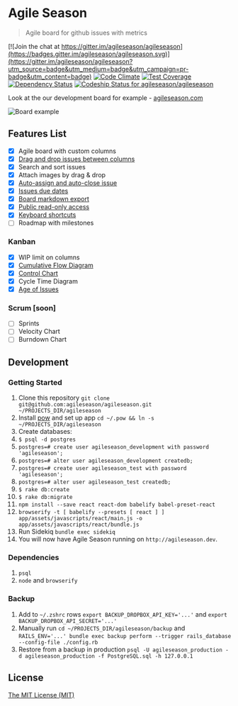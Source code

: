 Agile Season
============

> Agile board for github issues with metrics

[![Join the chat at https://gitter.im/agileseason/agileseason](https://badges.gitter.im/agileseason/agileseason.svg)](https://gitter.im/agileseason/agileseason?utm_source=badge&utm_medium=badge&utm_campaign=pr-badge&utm_content=badge)
[![Code Climate](https://codeclimate.com/github/agileseason/agileseason/badges/gpa.svg)](https://codeclimate.com/github/agileseason/agileseason)
[![Test Coverage](https://codeclimate.com/github/agileseason/agileseason/badges/coverage.svg)](https://codeclimate.com/github/agileseason/agileseason)
[![Dependency Status](https://gemnasium.com/agileseason/agileseason.svg)](https://gemnasium.com/agileseason/agileseason)
[![Codeship Status for agileseason/agileseason](https://codeship.com/projects/79aa4950-4c53-0132-44ef-36f51938a765/status)](https://codeship.com/projects/47044)

Look at the our development board for example - [agileseason.com](https://agileseason.com/boards/agileseason/agileseason)

![Board example](https://github.com/agileseason/agileseason/blob/master/doc/help/board_features/board_example.png)

## Features List

- [x] Agile board with custom columns
- [x] [Drag and drop issues between columns](https://github.com/agileseason/agileseason/wiki/Ready-to-next-stage-button)
- [x] Search and sort issues
- [x] Attach images by drag & drop
- [x] [Auto-assign and auto-close issue](https://github.com/agileseason/agileseason/wiki/Auto-closing-issues)
- [x] [Issues due dates](https://github.com/agileseason/agileseason/wiki/Issues-due-dates)
- [x] [Board markdown export](https://github.com/agileseason/agileseason/wiki/Board-Markdown-Export)
- [x] [Public read-only access](https://github.com/agileseason/agileseason/wiki/Public-read-only-access)
- [x] [Keyboard shortcuts](https://github.com/agileseason/agileseason/wiki/Keyboard-shortcuts)
- [ ] Roadmap with milestones

### Kanban

- [x] WIP limit on columns
- [x] [Cumulative Flow Diagram](https://github.com/agileseason/agileseason/wiki/Kanban-metrics#cumulative-flow-diagram)
- [x] [Control Chart](https://github.com/agileseason/agileseason/wiki/Kanban-metrics#control-chart)
- [x] Cycle Time Diagram
- [x] [Age of Issues](https://agileseason.com/docs/age)

### Scrum [soon]

- [ ] Sprints
- [ ] Velocity Chart
- [ ] Burndown Chart

## Development

### Getting Started
1. Clone this repository `git clone git@github.com:agileseason/agileseason.git ~/PROJECTS_DIR/agileseason`
2. Install [pow](http://pow.cx/) and set up app `cd ~/.pow && ln -s ~/PROJECTS_DIR/agileseason`
3. Create databases:
  1. `$ psql -d postgres`
  1. `postgres=# create user agileseason_development with password 'agileseason';`
  1. `postgres=# alter user agileseason_development createdb;`
  1. `postgres=# create user agileseason_test with password 'agileseason';`
  1. `postgres=# alter user agileseason_test createdb;`
  1. `$ rake db:create`
  1. `$ rake db:migrate`
  1. `npm install --save react react-dom babelify babel-preset-react`
  1. `browserify -t [ babelify --presets [ react ] ] app/assets/javascripts/react/main.js -o app/assets/javascripts/react/bundle.js`
4. Run Sidekiq `bundle exec sidekiq`
5. You will now have Agile Season running on `http://agileseason.dev`.

### Dependencies
  1. `psql`
  1. `node` and `browserify`

### Backup
1. Add to `~/.zshrc` rows `export BACKUP_DROPBOX_API_KEY='...'` and `export BACKUP_DROPBOX_API_SECRET='...'`
1. Manually run `cd ~/PROJECTS_DIR/agileseason/backup` and `RAILS_ENV='...' bundle exec backup perform --trigger rails_database --config-file ./config.rb`
1. Restore from a backup in production `psql -U agileseason_production -d agileseason_production -f PostgreSQL.sql -h 127.0.0.1`

## License

[The MIT License (MIT)](https://github.com/agileseason/agileseason/blob/master/LICENSE)
